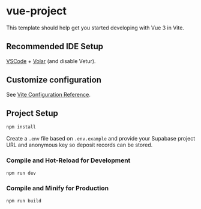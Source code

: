 # vue-project

This template should help get you started developing with Vue 3 in Vite.

## Recommended IDE Setup

[VSCode](https://code.visualstudio.com/) + [Volar](https://marketplace.visualstudio.com/items?itemName=Vue.volar) (and disable Vetur).

## Customize configuration

See [Vite Configuration Reference](https://vite.dev/config/).

## Project Setup

```sh
npm install
```

Create a `.env` file based on `.env.example` and provide your Supabase project URL and anonymous key so deposit records can be stored.

### Compile and Hot-Reload for Development

```sh
npm run dev
```

### Compile and Minify for Production

```sh
npm run build
```
